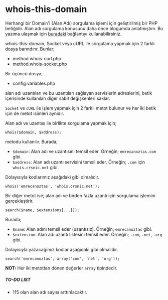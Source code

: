 # whois-this-domain

Herhangi bir Domain'i (Alan Adı) sorgulama işlemi için geliştirilmiş bir PHP betiğidir. 
Alan adı sorgulama konusunu daha önce blogumda anlatmıştım. Bu yazıma ulaşmak için [buradaki](http://emrecanoztas.com/php-ile-domain-sorgulama/) bağlantıyı kullanabilirsiniz.

whois-this-domain, Socket veya cURL ile sorgulama yapmak için 2 farklı dosya barındırır. Bunlar;
+ method.whois-curl.php
+ method.whois-socket.php

Bir üçüncü dosya;
+ config.variables.php

alan adı uzantıları ve bu uzantıları sağlayan servislerin adreslerini, betik içerisinde kullanılan diğer sabit değişkenleri saklar.

`Socket` ve `cURL` ile işlem yapmak için 2 farklı metot bulunur ve her iki betik için de metot isimleri aynıdır.

Alan adı ve uzantısı ile birlikte sorgulama yapmak için;

```
whois($domain, $address);
```

metodu kullanılır. Burada;
+ `$domain`: Alan adı ve uzantısını temsil eder. Örneğin; `emrecanoztas.com` gibi.
+ `$address`: Alan adı uzantı servisini temsil eder. Örneğin; `.com` için `whois.crsnic.net` gibi.

Dolayısıyla kodlarımız aşağıdaki gibi olmalıdır.

```
whois('emrecanoztas', 'whois.crsnic.net');
```

Bir diğer metot ise; alan adı ve birden fazla uzantı için sorgulama işlemini gerçekleştirir.

```
search($name, $extensions[...]));
```
Burada;
+ `$name`: Alan adını temsil eder (uzantısız). Örneğin; `emrecanoztas` gibi.
+ `$extension`: Alan adı uzantı listesini temsil eder. Örneğin; `.com`, `.net`, `.org` gibi.

Dolayısıyla yazacağımız kodlar aşağıdaki gibi olmalıdır.
```
search('emrecanoztas', array('com', 'net', 'org'));
```

**NOT:** Her iki metottan dönen değerler `array` tipindedir.

##### TO-DO LIST
+ 115 olan alan adı sayısı arttırılacaktır.
